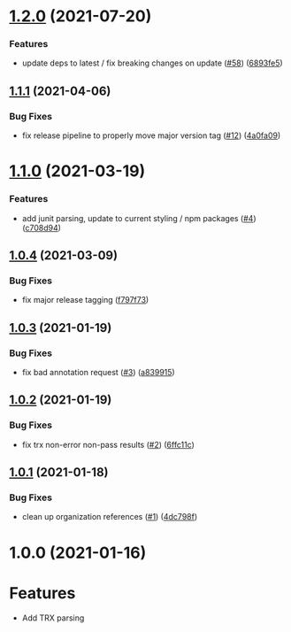 # [1.2.0](https://github.com/HylandSoftware/unit-test-reporter/compare/v1.1.1...v1.2.0) (2021-07-20)


### Features

* update deps to latest / fix breaking changes on update ([#58](https://github.com/HylandSoftware/unit-test-reporter/issues/58)) ([6893fe5](https://github.com/HylandSoftware/unit-test-reporter/commit/6893fe5915dfb8f60bdb7f0b91567f50a7ce1b38))

## [1.1.1](https://github.com/HylandSoftware/unit-test-reporter/compare/v1.1.0...v1.1.1) (2021-04-06)


### Bug Fixes

* fix release pipeline to properly move major version tag ([#12](https://github.com/HylandSoftware/unit-test-reporter/issues/12)) ([4a0fa09](https://github.com/HylandSoftware/unit-test-reporter/commit/4a0fa09221d7a0d47dc69848f186e7036202adbe))

# [1.1.0](https://github.com/HylandSoftware/unit-test-reporter/compare/v1.0.4...v1.1.0) (2021-03-19)


### Features

* add junit parsing, update to current styling / npm packages ([#4](https://github.com/HylandSoftware/unit-test-reporter/issues/4)) ([c708d94](https://github.com/HylandSoftware/unit-test-reporter/commit/c708d94bff9336e39721d144f273098db42730ee))

## [1.0.4](https://github.com/HylandSoftware/unit-test-reporter/compare/v1.0.3...v1.0.4) (2021-03-09)


### Bug Fixes

* fix major release tagging ([f797f73](https://github.com/HylandSoftware/unit-test-reporter/commit/f797f738d0f95b35d09105f2aba15e816fd18296))

## [1.0.3](https://github.com/HylandSoftware/unit-test-reporter/compare/v1.0.2...v1.0.3) (2021-01-19)


### Bug Fixes

* fix bad annotation request ([#3](https://github.com/HylandSoftware/unit-test-reporter/issues/3)) ([a839915](https://github.com/HylandSoftware/unit-test-reporter/commit/a839915b74317f1307e42204b85661fc7cf1f569))

## [1.0.2](https://github.com/HylandSoftware/unit-test-reporter/compare/v1.0.1...v1.0.2) (2021-01-19)


### Bug Fixes

* fix trx non-error non-pass results ([#2](https://github.com/HylandSoftware/unit-test-reporter/issues/2)) ([6ffc11c](https://github.com/HylandSoftware/unit-test-reporter/commit/6ffc11c2a5a627a5561e0688b8cb1146dc8d87e1))

## [1.0.1](https://github.com/HylandSoftware/unit-test-reporter/compare/v1.0.0...v1.0.1) (2021-01-18)


### Bug Fixes

* clean up organization references ([#1](https://github.com/HylandSoftware/unit-test-reporter/issues/1)) ([4dc798f](https://github.com/HylandSoftware/unit-test-reporter/commit/4dc798f0703929ec804cbc7943b760e5b5677578))

# 1.0.0 (2021-01-16)

# Features

* Add TRX parsing
